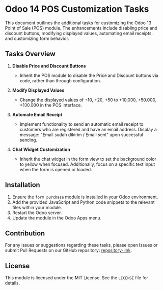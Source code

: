 # Odoo 14 POS Customization Tasks

This document outlines the additional tasks for customizing the Odoo 13 Point of Sale (POS) module. The enhancements include disabling price and discount buttons, modifying displayed values, automating email receipts, and customizing form behavior.

## Tasks Overview

1. **Disable Price and Discount Buttons**
   - Inherit the POS module to disable the Price and Discount buttons via code, rather than through configuration.

2. **Modify Displayed Values**
   - Change the displayed values of +10, +20, +50 to +10.000, +50.000, +100.000 in the POS interface.

3. **Automate Email Receipt**
   - Implement functionality to send an automatic email receipt to customers who are registered and have an email address. Display a message: "Email sudah dikirim / Email sent" upon successful sending.

4. **Chat Widget Customization**
   - Inherit the chat widget in the form view to set the background color to yellow when focused. Additionally, focus on a specific text input when the form is opened or loaded.

## Installation

1. Ensure the `form purchase` module is installed in your Odoo environment.
2. Add the provided JavaScript and Python code snippets to the relevant files within your module.
3. Restart the Odoo server.
4. Update the module in the Odoo Apps menu.

## Contribution

For any issues or suggestions regarding these tasks, please open Issues or submit Pull Requests on our GitHub repository: [repository-link](https://github.com/khoerulmutaqin225/pos-custom.git).

## License

This module is licensed under the MIT License. See the `LICENSE` file for details.
